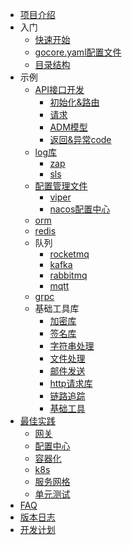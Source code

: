 - [项目介绍](zh-cn/README.md)
- 入门
  - [快速开始](zh-cn/start/quickstart.md)
  - [gocore.yaml配置文件](zh-cn/start/gocore.md)
  - [目录结构](zh-cn/start/dir.md)
- 示例
  - [API接口开发](zh-cn/examples/api/api.md)
    - [初始化&路由](zh-cn/examples/api/init.md)
    - [请求](zh-cn/examples/api/request.md)
    - [ADM模型](zh-cn/examples/api/adm.md)
    - [返回&异常code](zh-cn/examples/api/response.md)
  - [log库](zh-cn/examples/log/log.md)
    - [zap](zh-cn/examples/log/zap.md)
    - [sls](zh-cn/examples/log/sls.md)
  - [配置管理文件](zh-cn/examples/config/config.md)
    - [viper](zh-cn/examples/config/viper.md)
    - [nacos配置中心](zh-cn/examples/config/nacos.md)
  - [orm](zh-cn/examples/orm/orm.md)
  - [redis](zh-cn/examples/redis/redis.md)
  - 队列
    - [rocketmq](zh-cn/examples/queue/rocketmq.md)
    - [kafka](zh-cn/examples/queue/kafka.md)
    - [rabbitmq](zh-cn/examples/queue/rabbitmq.md)
    - [mqtt](zh-cn/examples/queue/mqtt.md)
  - [grpc](zh-cn/examples/grpc/grpc.md)
  - 基础工具库
    - [加密库](zh-cn/examples/tools/encrypt.md)
    - [签名库](zh-cn/examples/tools/sign.md)
    - [字符串处理](zh-cn/examples/tools/string.md)
    - [文件处理](zh-cn/examples/tools/file.md)
    - [邮件发送](zh-cn/examples/tools/email.md)
    - [http请求库](zh-cn/examples/tools/http.md)
    - [链路追踪](zh-cn/examples/tools/trace.md)
    - [基础工具](zh-cn/examples/tools/common.md)
- [最佳实践](zh-cn/practices/practices.md)
  - [网关](zh-cn/practices/gateway.md)
  - [配置中心](zh-cn/practices/config_center.md)
  - [容器化](zh-cn/practices/container.md)
  - [k8s](zh-cn/practices/k8s.md)
  - [服务网格](zh-cn/practices/service_mesh.md)
  - [单元测试](zh-cn/practices/unit_test.md)
- [FAQ](zh-cn/faq.md)
- [版本日志](zh-cn/changelog.md)
- [开发计划](zh-cn/todo.md)

<!-- - [Need Help](es-us/needhelp.md) -->
